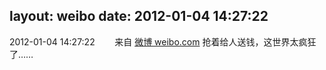 layout: weibo
date: 2012-01-04 14:27:22
---
<meta name="referrer" content="no-referrer" />

2012-01-04 14:27:22  &nbsp;&nbsp;&nbsp;&nbsp;&nbsp;&nbsp; 来自 <a href="http://weibo.com/" rel="nofollow">微博 weibo.com</a>
抢着给人送钱，这世界太疯狂了…… ​​​
